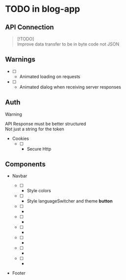 # TODO in blog-app

## API Connection

> [!TODO]  
> Improve data transfer to be in byte code not JSON

## Warnings

- [ ] - Animated loading on requests
- [ ] - Animated dialog when receiving server responses

## Auth

> [!WARNING]  
> API Response must be better structured  
> Not just a string for the token

- Cookies
  - [ ] - Secure Http

## Components

- Navbar

  - [ ] - Style colors
  - [ ] - Style languageSwitcher and theme **button**
  - [ ] -
  - [ ] -
  - [ ] -
  - [ ] -
  - [ ] -
  - [ ] -

- Footer
